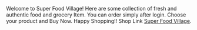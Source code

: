 Welcome to Super Food Village!
Here are some collection of fresh and authentic food and grocery Item.
You can order simply after login.
Choose your product and Buy Now.
Happy Shopping!!
Shop Link [Super Food Village](https://superfood-village.web.app/).

